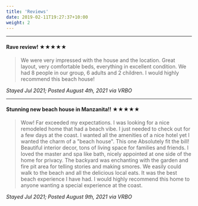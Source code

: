```yaml
---
title: 'Reviews'
date: 2019-02-11T19:27:37+10:00
weight: 2
---
```



------------------

#### Rave review! ★★★★★

> We were very impressed with the house and the location. Great layout, very comfortable beds, everything in excellent condition. We had 8 people in our group, 6 adults and 2 children. I would highly recommend this beach house! 

*Stayed Jul 2021; Posted August 4th, 2021 via VRBO*

------------------

#### Stunning new beach house in Manzanita!! ★★★★★

> Wow! Far exceeded my expectations. I was looking for a nice remodeled home that had a beach vibe. I just needed to check out for a few days at the coast. I wanted all the amenities of a nice hotel yet I wanted the charm of a "beach house". This one Absolutely fit the bill! Beautiful interior decor, tons of living space for families and friends. I loved the master and spa like bath, nicely appointed at one side of the home for privacy. The backyard was enchanting with the garden and fire pit area for telling stories and making smores. We easily could walk to the beach and all the delicious local eats. It was the best beach experience I have had. I would highly recommend this home to anyone wanting a special experience at the coast.

*Stayed Jul 2021; Posted August 9th, 2021 via VRBO*

